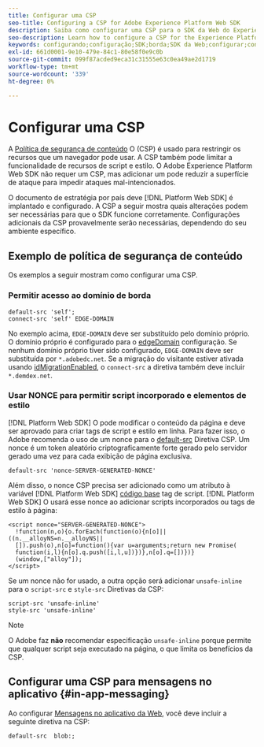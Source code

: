 ```yaml
---
title: Configurar uma CSP
seo-title: Configuring a CSP for Adobe Experience Platform Web SDK
description: Saiba como configurar uma CSP para o SDK da Web do Experience Platform
seo-description: Learn how to configure a CSP for the Experience Platform Web SDK
keywords: configurando;configuração;SDK;borda;SDK da Web;configurar;contexto;web;dispositivo;ambiente;configurações do sdk da web;política de segurança de conteúdo;
exl-id: 661d0001-9e10-479e-84c1-80e58f0e9c0b
source-git-commit: 099f87acded9eca31c31555e63c0ea49ae2d1719
workflow-type: tm+mt
source-wordcount: '339'
ht-degree: 0%

---
```


# Configurar uma CSP

A [Política de segurança de conteúdo](https://developer.mozilla.org/en-US/docs/Web/HTTP/Headers/Content-Security-Policy) O (CSP) é usado para restringir os recursos que um navegador pode usar. A CSP também pode limitar a funcionalidade de recursos de script e estilo. O Adobe Experience Platform Web SDK não requer um CSP, mas adicionar um pode reduzir a superfície de ataque para impedir ataques mal-intencionados.

O documento de estratégia por país deve [!DNL Platform Web SDK] é implantado e configurado. A CSP a seguir mostra quais alterações podem ser necessárias para que o SDK funcione corretamente. Configurações adicionais da CSP provavelmente serão necessárias, dependendo do seu ambiente específico.

## Exemplo de política de segurança de conteúdo

Os exemplos a seguir mostram como configurar uma CSP.

### Permitir acesso ao domínio de borda

```
default-src 'self';
connect-src 'self' EDGE-DOMAIN
```

No exemplo acima, `EDGE-DOMAIN` deve ser substituído pelo domínio próprio. O domínio próprio é configurado para o [edgeDomain](configuring-the-sdk.md#edge-domain) configuração. Se nenhum domínio próprio tiver sido configurado, `EDGE-DOMAIN` deve ser substituída por `*.adobedc.net`. Se a migração do visitante estiver ativada usando [idMigrationEnabled](configuring-the-sdk.md#id-migration-enabled), o `connect-src` a diretiva também deve incluir `*.demdex.net`.

### Usar NONCE para permitir script incorporado e elementos de estilo

[!DNL Platform Web SDK] O pode modificar o conteúdo da página e deve ser aprovado para criar tags de script e estilo em linha. Para fazer isso, o Adobe recomenda o uso de um nonce para o [default-src](https://developer.mozilla.org/en-US/docs/Web/HTTP/Headers/Content-Security-Policy/default-src) Diretiva CSP. Um nonce é um token aleatório criptograficamente forte gerado pelo servidor gerado uma vez para cada exibição de página exclusiva.

```
default-src 'nonce-SERVER-GENERATED-NONCE'
```

Além disso, o nonce CSP precisa ser adicionado como um atributo à variável [!DNL Platform Web SDK] [código base](installing-the-sdk.md#adding-the-code) tag de script. [!DNL Platform Web SDK] O usará esse nonce ao adicionar scripts incorporados ou tags de estilo à página:

```
<script nonce="SERVER-GENERATED-NONCE">
  !function(n,o){o.forEach(function(o){n[o]||((n.__alloyNS=n.__alloyNS||
  []).push(o),n[o]=function(){var u=arguments;return new Promise(
  function(i,l){n[o].q.push([i,l,u])})},n[o].q=[])})}
  (window,["alloy"]);
</script>
```

Se um nonce não for usado, a outra opção será adicionar `unsafe-inline` para o `script-src` e `style-src` Diretivas da CSP:

```
script-src 'unsafe-inline'
style-src 'unsafe-inline'
```

>[!NOTE]
>
>O Adobe faz **não** recomendar especificação `unsafe-inline` porque permite que qualquer script seja executado na página, o que limita os benefícios da CSP.

## Configurar uma CSP para mensagens no aplicativo {#in-app-messaging}

Ao configurar [Mensagens no aplicativo da Web](../personalization/web-in-app-messaging.md), você deve incluir a seguinte diretiva na CSP:

```
default-src  blob:;
```
